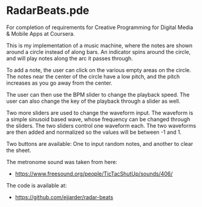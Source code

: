 RadarBeats.pde
==============

For completion of requirements for Creative Programming for Digital
Media & Mobile Apps at Coursera.

This is my implementation of a music machine, where the notes are shown
around a circle instead of along bars. An indicator spins around the
circle, and will play notes along the arc it passes through.

To add a note, the user can click on the various empty areas on the
circle. The notes near the center of the circle have a low pitch,
and the pitch increases as you go away from the center. 

The user can then use the BPM slider to change the playback
speed. The user can also change the key of the playback through a
slider as well.

Two more sliders are used to change the waveform input. The waveform is
a simple sinusoid based wave, whose frequency can be changed through
the sliders. The two sliders control one waveform each. The two
waveforms are then added and normalized so the values will be between
-1 and 1. 
 
Two buttons are available: One to input random notes, and another to
clear the sheet.

The metronome sound was taken from here:
  - https://www.freesound.org/people/TicTacShutUp/sounds/406/

The code is available at:
  - https://github.com/ejjarder/radar-beats

